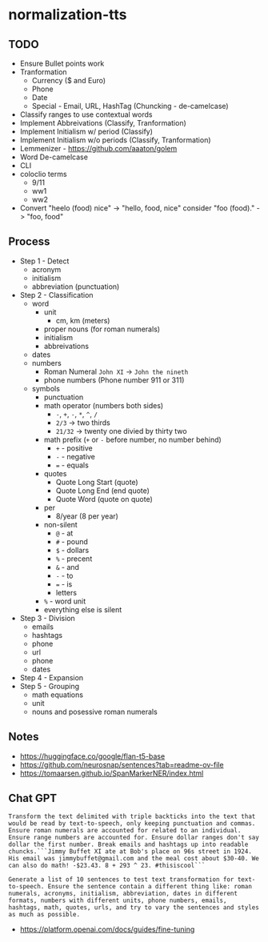 # normalization-tts


## TODO
- Ensure Bullet points work
- Tranformation
    - Currency ($ and Euro)
    - Phone
    - Date
    - Special - Email, URL, HashTag (Chuncking - de-camelcase)
- Classify ranges to use contextual words
- Implement Abbreivations (Classify, Tranformation)
- Implement Initialism w/ period (Classify)
- Implement Initialism w/o periods (Classify, Tranformation)
- Lemmenizer - https://github.com/aaaton/golem
- Word De-camelcase
- CLI
- coloclio terms
    - 9/11
    - ww1
    - ww2
- Convert "heelo (food) nice" -> "hello, food, nice" consider "foo (food)." -> "foo, food"


## Process
- Step 1 - Detect
    - acronym
    - initialism
    - abbreviation (punctuation)
- Step 2 - Classification
    - word
        - unit
            - cm, km (meters)
        - proper nouns (for roman numerals)
        - initialism
        - abbreivations
    - dates
    - numbers
        - Roman Numeral `John XI` -> `John the nineth`
        - phone numbers (Phone number 911 or 311)
    - symbols
        - punctuation
        - math operator (numbers both sides)
            - `-`, `+`, `-`, `*`, `^`, `/`
            - `2/3` -> two thirds
            - `21/32` -> twenty one divied by thirty two
        - math prefix (`+` or `-` before number, no number behind)
            - `+` - positive
            - `-` - negative
            - `=` - equals
        - quotes
            - Quote Long Start (quote)
            - Quote Long End (end quote)
            - Quote Word (quote on quote)
        - per
            - 8/year (8 per year)
        - non-silent
            - `@` - at
            - `#` - pound
            - `$` - dollars
            - `%` - precent
            - `&` - and
            - `-` - to
            - `=` - is
            - letters
        - `%` - word unit
        - everything else is silent
- Step 3 - Division
    - emails
    - hashtags
    - phone
    - url
    - phone
    - dates
- Step 4 - Expansion
- Step 5 - Grouping
    - math equations
    - unit
    - nouns and posessive roman numerals


## Notes
- https://huggingface.co/google/flan-t5-base
- https://github.com/neurosnap/sentences?tab=readme-ov-file
- https://tomaarsen.github.io/SpanMarkerNER/index.html


## Chat GPT
```
Transform the text delimited with triple backticks into the text that would be read by text-to-speech, only keeping punctuation and commas. Ensure roman numerals are accounted for related to an individual. Ensure range numbers are accounted for. Ensure dollar ranges don't say dollar the first number. Break emails and hashtags up into readable chuncks.```Jimmy Buffet XI ate at Bob's place on 96s street in 1924. His email was jimmybuffet@gmail.com and the meal cost about $30-40. We can also do math! -$23.43. 8 + 293 ^ 23. #thisiscool```
```
```
Generate a list of 10 sentences to test text transformation for text-to-speech. Ensure the sentence contain a different thing like: roman numerals, acronyms, initialism, abbreviation, dates in different formats, numbers with different units, phone numbers, emails, hashtags, math, quotes, urls, and try to vary the sentences and styles as much as possible.
```
- https://platform.openai.com/docs/guides/fine-tuning